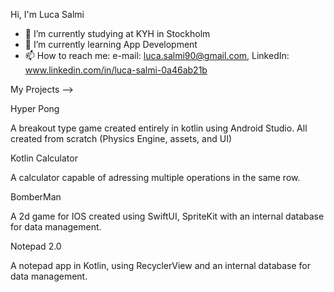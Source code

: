 
Hi, I'm Luca Salmi

- 🔭 I’m currently studying at KYH in Stockholm
- 🌱 I’m currently learning App Development
- 📫 How to reach me: e-mail: luca.salmi90@gmail.com, LinkedIn: www.linkedin.com/in/luca-salmi-0a46ab21b

My Projects -->

Hyper Pong

A breakout type game created entirely in kotlin using Android Studio.
All created from scratch (Physics Engine, assets, and UI)

Kotlin Calculator

A calculator capable of adressing multiple operations in the same row.

BomberMan

A 2d game for IOS created using SwiftUI, SpriteKit with an internal database for data management.

Notepad 2.0

A notepad app in Kotlin, using RecyclerView and an internal database for data management.
